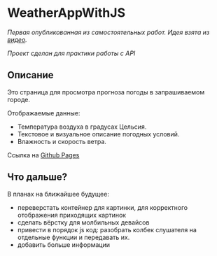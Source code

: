# WeatherAppWithJS
*Первая опубликованная из самостоятельных
работ.
Идея взята из [видео](https://youtu.be/iILFBGm_I9M).*

*Проект сделан для практики работы с API*

## Описание

Это страница для просмотра прогноза погоды в запрашиваемом городе.

Отображаемые данные:
* Температура воздуха в градусах Цельсия.
* Текстовое и визуальное описание погодных условий.
* Влажность и скорость ветра.

Ссылка на [Github Pages](https://smokysvyat.github.io/WeatherAppWithJS/)

## Что дальше?
В планах на ближайшее будущее:
* переверстать контейнер для картинки, для корректного отображения приходящих картинок
* сделать вёрстку для молбильных девайсов
* привести в порядок js код: разобрать колбек слушателя на отдельные функции и передавать их.
* добавить больше информации
